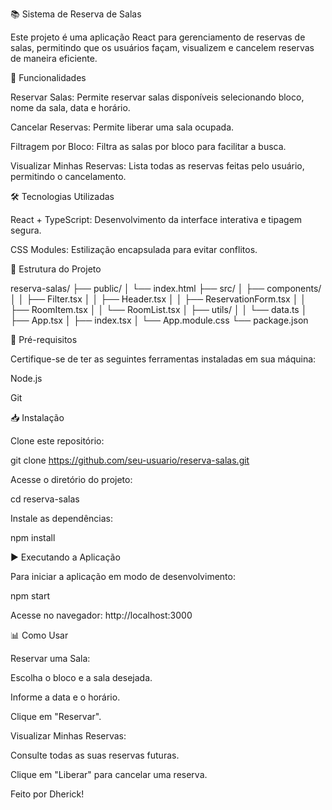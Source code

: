 📚 Sistema de Reserva de Salas

Este projeto é uma aplicação React para gerenciamento de reservas de salas, permitindo que os usuários façam, visualizem e cancelem reservas de maneira eficiente.

🚀 Funcionalidades

Reservar Salas: Permite reservar salas disponíveis selecionando bloco, nome da sala, data e horário.

Cancelar Reservas: Permite liberar uma sala ocupada.

Filtragem por Bloco: Filtra as salas por bloco para facilitar a busca.

Visualizar Minhas Reservas: Lista todas as reservas feitas pelo usuário, permitindo o cancelamento.

🛠️ Tecnologias Utilizadas

React + TypeScript: Desenvolvimento da interface interativa e tipagem segura.

CSS Modules: Estilização encapsulada para evitar conflitos.

📂 Estrutura do Projeto

reserva-salas/
├── public/
│   └── index.html
├── src/
│   ├── components/
│   │   ├── Filter.tsx
│   │   ├── Header.tsx
│   │   ├── ReservationForm.tsx
│   │   ├── RoomItem.tsx
│   │   └── RoomList.tsx
│   ├── utils/
│   │   └── data.ts
│   ├── App.tsx
│   ├── index.tsx
│   └── App.module.css
└── package.json

📌 Pré-requisitos

Certifique-se de ter as seguintes ferramentas instaladas em sua máquina:

Node.js

Git

📥 Instalação

Clone este repositório:

git clone https://github.com/seu-usuario/reserva-salas.git

Acesse o diretório do projeto:

cd reserva-salas

Instale as dependências:

npm install

▶️ Executando a Aplicação

Para iniciar a aplicação em modo de desenvolvimento:

npm start

Acesse no navegador: http://localhost:3000

📊 Como Usar

Reservar uma Sala:

Escolha o bloco e a sala desejada.

Informe a data e o horário.

Clique em "Reservar".

Visualizar Minhas Reservas:

Consulte todas as suas reservas futuras.

Clique em "Liberar" para cancelar uma reserva.



Feito por Dherick!
